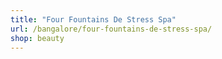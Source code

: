 ```yaml
---
title: "Four Fountains De Stress Spa"
url: /bangalore/four-fountains-de-stress-spa/
shop: beauty
---
```

